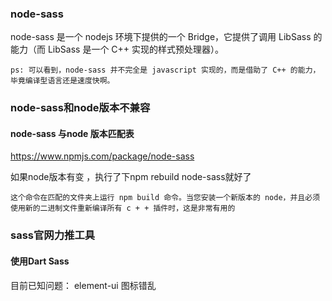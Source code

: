 ### node-sass

node-sass 是一个 nodejs 环境下提供的一个 Bridge，它提供了调用 LibSass 的能力（而 LibSass 是一个 C++ 实现的样式预处理器）。

```
ps: 可以看到，node-sass 并不完全是 javascript 实现的，而是借助了 C++ 的能力，毕竟编译型语言还是速度快啊。
```

### node-sass和node版本不兼容
#### node-sass 与node 版本匹配表

https://www.npmjs.com/package/node-sass


 如果node版本有变 ，执行了下npm rebuild node-sass就好了
 ```
 这个命令在匹配的文件夹上运行 npm build 命令。当您安装一个新版本的 node，并且必须使用新的二进制文件重新编译所有 c + + 插件时，这是非常有用的

 ```
### sass官网力推工具

#### 使用Dart Sass
目前已知问题：
element-ui 图标错乱



